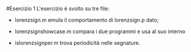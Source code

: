 #Esercizio 1
L'esercizio è svolto su tre file:

- lorenzsign.m emula il comportamento di lorenzsign.p dato;

- lorenzsignshowcase.m compara i due programmi e usa al suo interno

- islorenzsignper.m trova periodicità nelle segnature.
